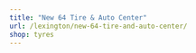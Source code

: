 ```yaml
---
title: "New 64 Tire & Auto Center"
url: /lexington/new-64-tire-and-auto-center/
shop: tyres
---
```

